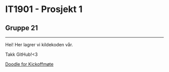 # IT1901 - Prosjekt 1
## Gruppe 21
---

Hei! Her lagrer vi kildekoden vår.

Takk GitHub!<3


[Doodle for Kickoffmøte](http://doodle.com/s2gcxsmzkfxi3bxi)
